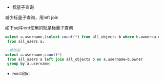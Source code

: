 * 标量子查询

减少标量子查询，用left join

如下sql中cnt使用的就是标量子查询

```sql
select a.username,(select count(*) from all_objects b where b.owner=a.username) cnt
 from all_users a;

--修改后
select a.username,count(*) 
 from all_users a left join all_objects b on a.username=b.owner
 group by a.username;
```



* exist和in







